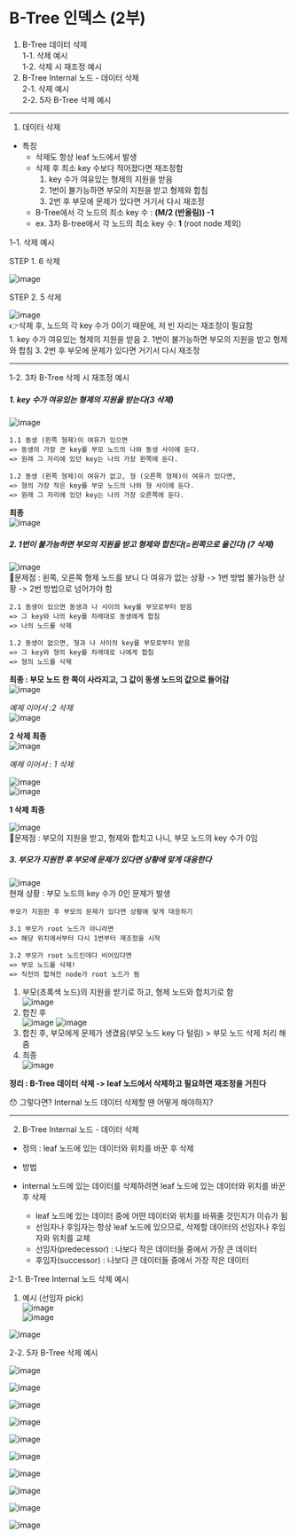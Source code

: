 # B-Tree 인덱스 (2부)  
1. B-Tree 데이터 삭제  
  1-1. 삭제 예시  
  1-2. 삭제 시 재조정 예시
2. B-Tree Internal 노드 - 데이터 삭제   
   2-1. 삭제 예시  
   2-2. 5자 B-Tree 삭제 예시       
 

---


1. 데이터 삭제

- 특징
  - 삭제도 항상 leaf 노드에서 발생
  - 삭제 후 최소 key 수보다 적어졌다면 재조정함
      1. key 수가 여유있는 형제의 지원을 받음
      2. 1번이 불가능하면 부모의 지원을 받고 형제와 합침
      3. 2번 후 부모에 문제가 있다면 거기서 다시 재조정
  - B-Tree에서 각 노드의 최소 key 수 : **(M/2 (반올림)) -1**
  - ex. 3차 B-tree에서 각 노드의 최소 key 수: **1** (root node 제외)
 


1-1. 삭제 예시  


STEP 1. 6 삭제  

![image](https://github.com/mithzinf/DB-Study/assets/124668883/3b554229-8c7d-49be-abe6-7a528a87347c)  

STEP 2. 5 삭제  

![image](https://github.com/mithzinf/DB-Study/assets/124668883/2a99c4b6-6daf-4145-8547-2a51d84654a4)  
👉삭제 후, 노드의 각 key 수가 0이기 때문에, 저 빈 자리는 재조정이 필요함  
      1. key 수가 여유있는 형제의 지원을 받음
      2. 1번이 불가능하면 부모의 지원을 받고 형제와 합침
      3. 2번 후 부모에 문제가 있다면 거기서 다시 재조정




---



1-2. 3차 B-Tree 삭제 시 재조정 예시  

##### 1. key 수가 여유있는 형제의 지원을 받는다(3 삭제)    

![image](https://github.com/mithzinf/DB-Study/assets/124668883/f3e15fdd-831f-4105-8efd-c4680adb0fc0)  

```
1.1 동생 (왼쪽 형제)이 여유가 있으면  
=> 동생의 가장 큰 key를 부모 노드의 나와 동생 사이에 둔다.  
=> 원래 그 자리에 있던 key는 나의 가장 왼쪽에 둔다.  

1.2 동생 (왼쪽 형제)이 여유가 없고, 형 (오른쪽 형제)이 여유가 있다면,  
=> 형의 가장 작은 key를 부모 노드의 나와 형 사이에 둔다.  
=> 원래 그 자리에 있던 key는 나의 가장 오른쪽에 둔다.  
```

**최종**   
![image](https://github.com/mithzinf/DB-Study/assets/124668883/12e62a7e-67a9-4e56-9326-7bf5b7c1c040)





##### 2. 1번이 불가능하면 부모의 지원을 받고 형제와 합친다(=왼쪽으로 옮긴다) (7 삭제)   
![image](https://github.com/mithzinf/DB-Study/assets/124668883/d240674e-8ab4-4b11-b35e-f5422a734797)    
🤯문제점 : 왼쪽, 오른쪽 형제 노드를 보니 다 여유가 없는 상황 -> 1번 방법 불가능한 상황 -> 2번 방법으로 넘어가야 함    

```
2.1 동생이 있으면 동생과 나 사이의 key를 부모로부터 받음  
=> 그 key와 나의 key를 차례대로 동생에게 합침  
=> 나의 노드를 삭제  

1.2 동생이 없으면, 형과 나 사이의 key를 부모로부터 받음  
=> 그 key와 형의 key를 차례대로 나에게 합침  
=> 형의 노드를 삭제  
```


**최종 : 부모 노드 한 쪽이 사라지고, 그 값이 동생 노드의 값으로 들어감**   
![image](https://github.com/mithzinf/DB-Study/assets/124668883/c06cdf18-3c3b-4310-823b-466da878166b)   


*예제 이어서  :2 삭제*  
![image](https://github.com/mithzinf/DB-Study/assets/124668883/35e292c0-87f9-47ac-8158-5e0a9e3e4fc2)  

**2 삭제 최종**  
![image](https://github.com/mithzinf/DB-Study/assets/124668883/db1f7a29-8d4d-4a76-9ef0-d809ccea0d75)  

*예제 이어서 : 1 삭제*  

![image](https://github.com/mithzinf/DB-Study/assets/124668883/ff6fec5b-4183-4b5a-b12f-c3b4833b332f)  
![image](https://github.com/mithzinf/DB-Study/assets/124668883/926c242d-2a12-4852-88df-80d0cea62d8b)  


**1 삭제 최종**   

![image](https://github.com/mithzinf/DB-Study/assets/124668883/565970fa-bf27-4fdd-8584-5e5c2ac4d05e)   
🤯문제점 : 부모의 지원을 받고, 형제와 합치고 나니, 부모 노드의 key 수가 0임    




##### 3. 부모가 지원한 후 부모에 문제가 있다면 상황에 맞게 대응한다  
![image](https://github.com/mithzinf/DB-Study/assets/124668883/e73a51dd-c086-4fd4-ad83-9b39469a12be)  
현재 상황 : 부모 노드의 key 수가 0인 문제가 발생


```
부모가 지원한 후 부모의 문제가 있다면 상황에 맞게 대응하기

3.1 부모가 root 노드가 아니라면  
=> 해당 위치에서부터 다시 1번부터 재조정을 시작  

3.2 부모가 root 노드인데다 비어있다면  
=> 부모 노드를 삭제!  
=> 직전의 합쳐진 node가 root 노드가 됨  
```


1. 부모(초록색 노드)의 지원을 받기로 하고, 형제 노드와 합치기로 함  
![image](https://github.com/mithzinf/DB-Study/assets/124668883/2fda9907-e07c-41e9-be63-b90ac42019ab)  
2. 합친 후  
![image](https://github.com/mithzinf/DB-Study/assets/124668883/4888f393-61e3-4b4d-b5e4-6ee48441e65c)
![image](https://github.com/mithzinf/DB-Study/assets/124668883/59ec021d-2bd0-40d0-904d-947f667b7124)  
3. 합친 후, 부모에게 문제가 생겼음(부모 노드 key 다 털림) > 부모 노드 삭제 처리 해줌  
4. 최종   
![image](https://github.com/mithzinf/DB-Study/assets/124668883/1f1f26fb-0f50-401a-91ad-234e98b453cf)



**정리 : B-Tree 데이터 삭제 -> leaf 노드에서 삭제하고 필요하면 재조정을 거친다**  


😯 그렇다면? Internal 노드 데이터 삭제할 땐 어떻게 해야하지?
   

---

2. B-Tree Internal 노드 - 데이터 삭제    
- 정의 : leaf 노드에 있는 데이터와 위치를 바꾼 후 삭제  

- 방법
 - internal 노드에 있는 데이터를 삭제하려면 leaf 노드에 있는 데이터와 위치를 바꾼 후 삭제
   - leaf 노드에 있는 데이터 중에 어떤 데이터와 위치를 바꿔줄 것인지가 이슈가 됨  
   - 선임자나 후임자는 항상 leaf 노드에 있으므로, 삭제할 데이터의 선임자나 후임자와 위치를 교체
   - 선임자(predecessor) : 나보다 작은 데이터들 중에서 가장 큰 데이터
   - 후임자(successor) : 나보다 큰 데이터들 중에서 가장 작은 데이터  



2-1. B-Tree Internal 노드 삭제 예시  


1. 예시 (선임자 pick)  
![image](https://github.com/mithzinf/DB-Study/assets/124668883/e1d6a962-b4ad-4ba9-b678-dd1ba2056c4e)  
![image](https://github.com/mithzinf/DB-Study/assets/124668883/ece2152d-121f-4f28-864b-c3f492b65ba4)
  
![image](https://github.com/mithzinf/DB-Study/assets/124668883/fefe654e-aa2e-43ba-92f0-a983e9eb45be)  




2-2. 5자 B-Tree 삭제 예시


![image](https://github.com/mithzinf/DB-Study/assets/124668883/a791dd75-9344-420e-816d-f65baeb41bdf)


![image](https://github.com/mithzinf/DB-Study/assets/124668883/baf5244f-efd8-4206-99bc-a06cc9c3f5f1)


![image](https://github.com/mithzinf/DB-Study/assets/124668883/5dea5ac1-18c9-44c6-b49e-c7a899e12dd5)


![image](https://github.com/mithzinf/DB-Study/assets/124668883/e4113ec2-c51c-45ad-8c44-623730adc423)


![image](https://github.com/mithzinf/DB-Study/assets/124668883/e9a3e476-147e-42e5-9f8d-9892a17f15b8)


![image](https://github.com/mithzinf/DB-Study/assets/124668883/4ce553a3-4012-4eed-b4e9-c1e936275c7f)

![image](https://github.com/mithzinf/DB-Study/assets/124668883/559989b7-98ac-4626-b7a0-cfe58e2e7f43)

![image](https://github.com/mithzinf/DB-Study/assets/124668883/2c31b773-d803-44da-90c6-e47f7401c9a5)


![image](https://github.com/mithzinf/DB-Study/assets/124668883/332154da-2084-4e9c-94ff-d04b53be0118)


![image](https://github.com/mithzinf/DB-Study/assets/124668883/0ac1d90d-b718-44b6-87f2-a27a3b30fea7)


